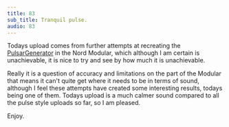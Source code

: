 ```yaml
---
title: 83
sub_title: Tranquil pulse.
audio: 83
---
```


Todays upload comes from further attempts at recreating the <a href="http://www.create.ucsb.edu/PulsarGenerator/index.html" title="PulsarGenerator">PulsarGenerator</a> in the Nord Modular, which although I am certain is unachievable, it is nice to try and see by how much it is unachievable.

Really it is a question of accuracy and limitations on the part of the Modular that means it can't quite get where it needs to be in terms of sound, although I feel these attempts have created some interesting results, todays being one of them. Todays upload is a much calmer sound compared to all the pulse style uploads so far, so I am pleased.

Enjoy.